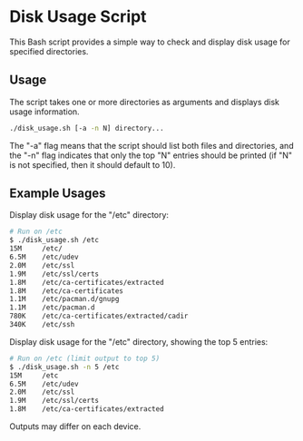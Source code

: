 # Disk Usage Script

This Bash script provides a simple way to check and display disk usage for specified directories.

## Usage

The script takes one or more directories as arguments and displays disk usage information. 

```bash
./disk_usage.sh [-a -n N] directory...
```
The "-a" flag means that the script should list both files and directories, and the "-n" flag indicates that only the top "N" entries should be printed (if "N" is not specified, then it should default to 10).

## Example Usages
Display disk usage for the "/etc" directory:
```bash
# Run on /etc
$ ./disk_usage.sh /etc
15M     /etc/
6.5M    /etc/udev
2.0M    /etc/ssl
1.9M    /etc/ssl/certs
1.8M    /etc/ca-certificates/extracted
1.8M    /etc/ca-certificates
1.1M    /etc/pacman.d/gnupg
1.1M    /etc/pacman.d
780K    /etc/ca-certificates/extracted/cadir
340K    /etc/ssh
```
Display disk usage for the "/etc" directory, showing the top 5 entries:
```bash
# Run on /etc (limit output to top 5)
$ ./disk_usage.sh -n 5 /etc
15M     /etc
6.5M    /etc/udev
2.0M    /etc/ssl
1.9M    /etc/ssl/certs
1.8M    /etc/ca-certificates/extracted
```
Outputs may differ on each device.
